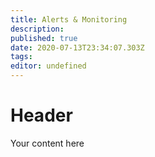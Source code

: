 ```yaml
---
title: Alerts & Monitoring
description: 
published: true
date: 2020-07-13T23:34:07.303Z
tags: 
editor: undefined
---
```


# Header
Your content here
